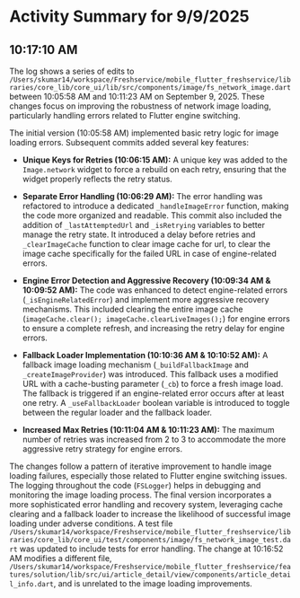 # Activity Summary for 9/9/2025

## 10:17:10 AM
The log shows a series of edits to `/Users/skumar14/workspace/Freshservice/mobile_flutter_freshservice/libraries/core_lib/core_ui/lib/src/components/image/fs_network_image.dart` between 10:05:58 AM and 10:11:23 AM on September 9, 2025.  These changes focus on improving the robustness of network image loading, particularly handling errors related to Flutter engine switching.

The initial version (10:05:58 AM) implemented basic retry logic for image loading errors.  Subsequent commits added several key features:

* **Unique Keys for Retries (10:06:15 AM):**  A unique key was added to the `Image.network` widget to force a rebuild on each retry, ensuring that the widget properly reflects the retry status.

* **Separate Error Handling (10:06:29 AM):** The error handling was refactored to introduce a dedicated `_handleImageError` function, making the code more organized and readable.  This commit also included the addition of `_lastAttemptedUrl` and `_isRetrying` variables to better manage the retry state.  It introduced a delay before retries and  `_clearImageCache` function to clear image cache for url, to clear the image cache specifically for the failed URL in case of engine-related errors.


* **Engine Error Detection and Aggressive Recovery (10:09:34 AM & 10:09:52 AM):**  The code was enhanced to detect engine-related errors (`_isEngineRelatedError`) and implement more aggressive recovery mechanisms. This included clearing the entire image cache (`imageCache.clear(); imageCache.clearLiveImages();`) for engine errors to ensure a complete refresh, and increasing the retry delay for engine errors.

* **Fallback Loader Implementation (10:10:36 AM & 10:10:52 AM):** A fallback image loading mechanism (`_buildFallbackImage` and `_createImageProvider`) was introduced.  This fallback uses a modified URL with a cache-busting parameter (`_cb`) to force a fresh image load.  The fallback is triggered if an engine-related error occurs after at least one retry.  A `_useFallbackLoader` boolean variable is introduced to toggle between the regular loader and the fallback loader.

* **Increased Max Retries (10:11:04 AM & 10:11:23 AM):** The maximum number of retries was increased from 2 to 3 to accommodate the more aggressive retry strategy for engine errors.


The changes follow a pattern of iterative improvement to handle image loading failures, especially those related to Flutter engine switching issues. The logging throughout the code (`FSLogger`) helps in debugging and monitoring the image loading process.  The final version incorporates a more sophisticated error handling and recovery system, leveraging cache clearing and a fallback loader to increase the likelihood of successful image loading under adverse conditions.  A test file `/Users/skumar14/workspace/Freshservice/mobile_flutter_freshservice/libraries/core_lib/core_ui/test/components/image/fs_network_image_test.dart` was updated to  include tests for error handling.  The change at 10:16:52 AM modifies a different file, `/Users/skumar14/workspace/Freshservice/mobile_flutter_freshservice/features/solution/lib/src/ui/article_detail/view/components/article_detail_info.dart`, and is unrelated to the image loading improvements.
